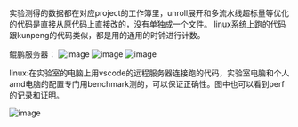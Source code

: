 实验测得的数据都在对应project的工作簿里，unroll展开和多流水线超标量等优化的代码是直接从原代码上直接改的，没有单独成一个文件。
linux系统上跑的代码跟kunpeng的代码类似，都是用的通用的时钟进行计数。

鲲鹏服务器：
![image](https://github.com/lhz191/bingxing/assets/142021438/ff2fd4f6-57d0-4cc6-89a5-f6f899c15213)
![image](https://github.com/lhz191/bingxing/assets/142021438/3c542e23-11d1-4789-98ee-b8a6c76ecba1)
![image](https://github.com/lhz191/bingxing/assets/142021438/ee08d75c-24a4-4f4b-80a1-2a39b03a63f0)

linux:在实验室的电脑上用vscode的远程服务器连接跑的代码，实验室电脑和个人amd电脑的配置专门用benchmark测的，可以保证正确性。图中也可以看到perf的记录和证明。

![image](https://github.com/lhz191/bingxing/assets/142021438/5e38a567-54ff-4f1c-b477-1d93df60cb8f)

